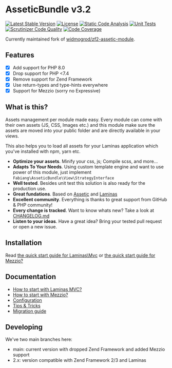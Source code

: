 # AsseticBundle v3.2

[![Latest Stable Version](https://poser.pugx.org/fabiang/assetic-module/version)](https://packagist.org/packages/fabiang/assetic-module)
[![License](https://poser.pugx.org/fabiang/assetic-module/license)](https://packagist.org/packages/fabiang/assetic-module)
[![Static Code Analysis](https://github.com/fabiang/assetic-module/actions/workflows/static.yml/badge.svg)](https://github.com/fabiang/assetic-module/actions/workflows/static.yml)
[![Unit Tests](https://github.com/fabiang/assetic-module/actions/workflows/unit.yml/badge.svg)](https://github.com/fabiang/assetic-module/actions/workflows/unit.yml)
[![Scrutinizer Code Quality](https://scrutinizer-ci.com/g/fabiang/assetic-module/badges/quality-score.png?b=main)](https://scrutinizer-ci.com/g/fabiang/assetic-module/?branch=main)
[![Code Coverage](https://scrutinizer-ci.com/g/fabiang/assetic-module/badges/coverage.png?b=main)](https://scrutinizer-ci.com/g/fabiang/assetic-module/?branch=main)

Currently maintained fork of [widmogrod/zf2-assetic-module](https://github.com/widmogrod/zf2-assetic-module).

## Features

  * [x] Add support for PHP 8.0
  * [x] Drop support for PHP <7.4
  * [x] Remove support for Zend Framework
  * [x] Use return-types and type-hints everywhere
  * [x] Support for Mezzio (sorry no Expressive)

## What is this?

Assets management per module made easy.
Every module can come with their own assets (JS, CSS, Images etc.) and this
module make sure the assets are moved into your public folder and are directly
available in your views.

This also helps you to load all assets for your Laminas application which you've
installed with npm, yarn etc.

  * **Optimize your assets**. Minify your css, js; Compile scss, and more...
  * **Adapts To Your Needs**. Using custom template engine and want to use power of this module, just implement `Fabiang\AsseticBundle\View\StrategyInterface`
  * **Well tested**. Besides unit test this solution is also ready for the production use.
  * **Great fundations**. Based on [Assetic](https://github.com/assetic/framework) and [Laminas](https://getlaminas.org)
  * **Excellent community**. Everything is thanks to great support from GitHub & PHP community!
  * **Every change is tracked**. Want to know whats new? Take a look at [CHANGELOG.md](https://github.com/fabiang/assetic-module/blob/main/CHANGELOG.md)
  * **Listen to your ideas**. Have a great idea? Bring your tested pull request or open a new issue.


## Installation

Read [the quick start guide for Laminas\Mvc](https://github.com/fabiang/assetic-module/blob/main/docs/howto-mvc.md)
or [the quick start guide for Mezzio?](https://github.com/fabiang/assetic-module/blob/main/docs/howto-mezzio.md)

## Documentation

  * [How to start with Laminas MVC?](https://github.com/fabiang/assetic-module/blob/main/docs/howto-mvc.md)
  * [How to start with Mezzio?](https://github.com/fabiang/assetic-module/blob/main/docs/howto-mezzio.md)
  * [Configuration](https://github.com/fabiang/assetic-module/blob/main/docs/config.md)
  * [Tips & Tricks](https://github.com/fabiang/assetic-module/blob/main/docs/tips.md)
  * [Migration guide](https://github.com/fabiang/assetic-module/blob/main/docs/migration.md)

## Developing

We've two main branches here:

- main: current version with dropped Zend Framework and added Mezzio support
- 2.x: version compatible with Zend Framework 2/3 and Laminas
